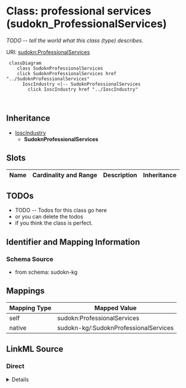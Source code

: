 

# Class: professional services (sudokn_ProfessionalServices)


_TODO -- tell the world what this class (type) describes._





URI: [sudokn:ProfessionalServices](http://asu.edu/semantics/SUDOKN/ProfessionalServices)






```mermaid
 classDiagram
    class SudoknProfessionalServices
    click SudoknProfessionalServices href "../SudoknProfessionalServices"
      IoscIndustry <|-- SudoknProfessionalServices
        click IoscIndustry href "../IoscIndustry"
      
      
```





## Inheritance
* [IoscIndustry](../classes/IoscIndustry.md)
    * **SudoknProfessionalServices**



## Slots

| Name | Cardinality and Range | Description | Inheritance |
| ---  | --- | --- | --- |









## TODOs

* TODO -- Todos for this class go here
* or you can delete the todos
* if you think the class is perfect.

## Identifier and Mapping Information







### Schema Source


* from schema: sudokn-kg




## Mappings

| Mapping Type | Mapped Value |
| ---  | ---  |
| self | sudokn:ProfessionalServices |
| native | sudokn-kg/:SudoknProfessionalServices |







## LinkML Source

<!-- TODO: investigate https://stackoverflow.com/questions/37606292/how-to-create-tabbed-code-blocks-in-mkdocs-or-sphinx -->

### Direct

<details>
```yaml
name: sudokn_ProfessionalServices
description: TODO -- tell the world what this class (type) describes.
title: professional services
todos:
- TODO -- Todos for this class go here
- or you can delete the todos
- if you think the class is perfect.
notes:
- Class with 0 occurences.
from_schema: sudokn-kg
is_a: iosc_Industry
class_uri: sudokn:ProfessionalServices

```
</details>

### Induced

<details>
```yaml
name: sudokn_ProfessionalServices
description: TODO -- tell the world what this class (type) describes.
title: professional services
todos:
- TODO -- Todos for this class go here
- or you can delete the todos
- if you think the class is perfect.
notes:
- Class with 0 occurences.
from_schema: sudokn-kg
is_a: iosc_Industry
class_uri: sudokn:ProfessionalServices

```
</details>